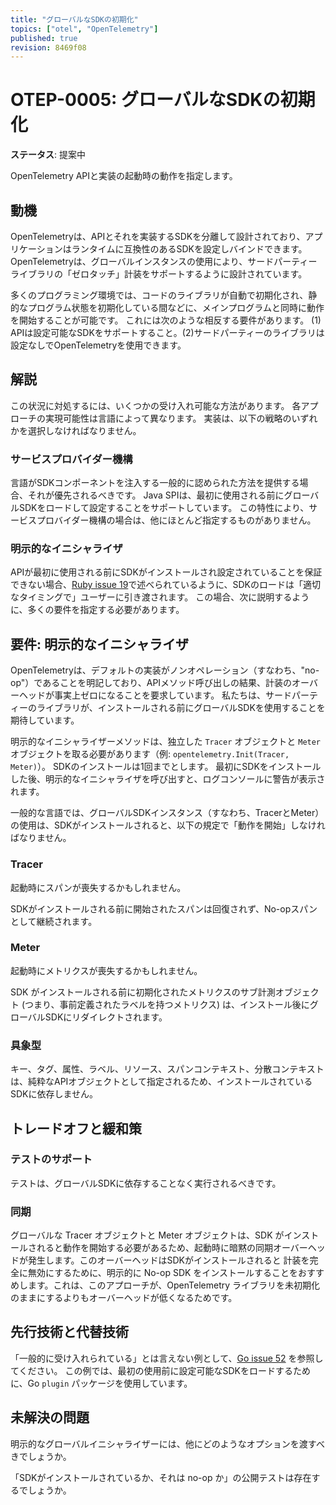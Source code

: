 ```yaml
---
title: "グローバルなSDKの初期化"
topics: ["otel", "OpenTelemetry"]
published: true
revision: 8469f08
---
```


# OTEP-0005: グローバルなSDKの初期化

**ステータス**: 提案中

OpenTelemetry APIと実装の起動時の動作を指定します。

## 動機

OpenTelemetryは、APIとそれを実装するSDKを分離して設計されており、アプリケーションはランタイムに互換性のあるSDKを設定しバインドできます。
OpenTelemetryは、グローバルインスタンスの使用により、サードパーティーライブラリの「ゼロタッチ」計装をサポートするように設計されています。

多くのプログラミング環境では、コードのライブラリが自動で初期化され、静的なプログラム状態を初期化している間などに、メインプログラムと同時に動作を開始することが可能です。
これには次のような相反する要件があります。
(1) APIは設定可能なSDKをサポートすること。(2)サードパーティーのライブラリは設定なしでOpenTelemetryを使用できます。

## 解説

この状況に対処するには、いくつかの受け入れ可能な方法があります。
各アプローチの実現可能性は言語によって異なります。
実装は、以下の戦略のいずれかを選択しなければなりません。

### サービスプロバイダー機構

言語がSDKコンポーネントを注入する一般的に認められた方法を提供する場合、それが優先されるべきです。
Java SPIは、最初に使用される前にグローバルSDKをロードして設定することをサポートしています。
この特性により、サービスプロバイダー機構の場合は、他にほとんど指定するものがありません。

### 明示的なイニシャライザ

APIが最初に使用される前にSDKがインストールされ設定されていることを保証できない場合、[Ruby issue 19](https://github.com/open-telemetry/opentelemetry-ruby/issues/19)で述べられているように、SDKのロードは「適切なタイミングで」ユーザーに引き渡されます。
この場合、次に説明するように、多くの要件を指定する必要があります。

## 要件: 明示的なイニシャライザ

OpenTelemetryは、デフォルトの実装がノンオペレーション（すなわち、"no-op"）であることを明記しており、APIメソッド呼び出しの結果、計装のオーバーヘッドが事実上ゼロになることを要求しています。
私たちは、サードパーティーのライブラリが、インストールされる前にグローバルSDKを使用することを期待しています。

明示的なイニシャライザーメソッドは、独立した `Tracer` オブジェクトと `Meter` オブジェクトを取る必要があります（例:
`opentelemetry.Init(Tracer, Meter)`）。
SDKのインストールは1回までとします。
最初にSDKをインストールした後、明示的なイニシャライザを呼び出すと、ログコンソールに警告が表示されます。

一般的な言語では、グローバルSDKインスタンス（すなわち、TracerとMeter）の使用は、SDKがインストールされると、以下の規定で「動作を開始」しなければなりません。

### Tracer

起動時にスパンが喪失するかもしれません。

SDKがインストールされる前に開始されたスパンは回復されず、No-opスパンとして継続されます。

### Meter

起動時にメトリクスが喪失するかもしれません。

SDK がインストールされる前に初期化されたメトリクスのサブ計測オブジェクト (つまり、事前定義されたラベルを持つメトリクス) は、インストール後にグローバルSDKにリダイレクトされます。

### 具象型

キー、タグ、属性、ラベル、リソース、スパンコンテキスト、分散コンテキストは、純粋なAPIオブジェクトとして指定されるため、インストールされているSDKに依存しません。

## トレードオフと緩和策

### テストのサポート

テストは、グローバルSDKに依存することなく実行されるべきです。

### 同期

グローバルな Tracer オブジェクトと Meter オブジェクトは、SDK がインストールされると動作を開始する必要があるため、起動時に暗黙の同期オーバーヘッドが発生します。このオーバーヘッドはSDKがインストールされると
計装を完全に無効にするために、明示的に No-op SDK をインストールすることをおすすめします。これは、このアプローチが、OpenTelemetry ライブラリを未初期化のままにするよりもオーバーヘッドが低くなるためです。

## 先行技術と代替技術

「一般的に受け入れられている」とは言えない例として、[Go issue 52](https://github.com/open-telemetry/opentelemetry-go/issues/52) を参照してください。
この例では、最初の使用前に設定可能なSDKをロードするために、Go `plugin` パッケージを使用しています。

## 未解決の問題

明示的なグローバルイニシャライザーには、他にどのようなオプションを渡すべきでしょうか。

「SDKがインストールされているか、それは no-op か」の公開テストは存在するでしょうか。
